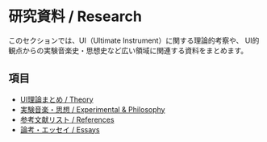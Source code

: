 # 研究資料 / Research

このセクションでは、UI（Ultimate Instrument）に関する理論的考察や、
UI的観点からの実験音楽史・思想史など広い領域に関連する資料をまとめます。

## 項目
- [UI理論まとめ / Theory](theory.md)
- [実験音楽・思想 / Experimental & Philosophy](experimental.md)
- [参考文献リスト / References](references.md)
- [論考・エッセイ / Essays](essays.md)
